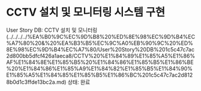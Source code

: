 # CCTV 설치 및 모니터링 시스템 구현

User Story DB: CCTV 설치 및 모니터링 (../../../../%EA%B0%9C%EC%9D%B8%20%ED%8E%98%EC%9D%B4%EC%A7%80%20&%20%EA%B3%B5%EC%9C%A0%EB%90%9C%20%ED%8E%98%EC%9D%B4%EC%A7%80/User%20Story%20DB%201c5c47c7ac2d800bb5dfcf426a1aeca8/CCTV%20%E1%84%89%E1%85%A5%E1%86%AF%E1%84%8E%E1%85%B5%20%E1%84%86%E1%85%B5%E1%86%BE%20%E1%84%86%E1%85%A9%E1%84%82%E1%85%B5%E1%84%90%E1%85%A5%E1%84%85%E1%85%B5%E1%86%BC%201c5c47c7ac2d8128b0d1c3ffde13bc2a.md)
상태: 완료